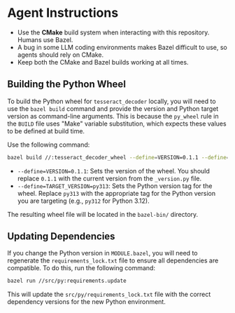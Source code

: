 # Agent Instructions

- Use the **CMake** build system when interacting with this repository. Humans use Bazel.
- A bug in some LLM coding environments makes Bazel difficult to use, so agents should rely on CMake.
- Keep both the CMake and Bazel builds working at all times.

## Building the Python Wheel

To build the Python wheel for `tesseract_decoder` locally, you will need to use the `bazel build` command and provide the version and Python target version as command-line arguments. This is because the `py_wheel` rule in the `BUILD` file uses "Make" variable substitution, which expects these values to be defined at build time.

Use the following command:

```bash
bazel build //:tesseract_decoder_wheel --define=VERSION=0.1.1 --define=TARGET_VERSION=py313
```

- `--define=VERSION=0.1.1`: Sets the version of the wheel. You should replace `0.1.1` with the current version from the `_version.py` file.
- `--define=TARGET_VERSION=py313`: Sets the Python version tag for the wheel. Replace `py313` with the appropriate tag for the Python version you are targeting (e.g., `py312` for Python 3.12).

The resulting wheel file will be located in the `bazel-bin/` directory.

## Updating Dependencies

If you change the Python version in `MODULE.bazel`, you will need to regenerate the `requirements_lock.txt` file to ensure all dependencies are compatible. To do this, run the following command:

```bash
bazel run //src/py:requirements.update
```

This will update the `src/py/requirements_lock.txt` file with the correct dependency versions for the new Python environment.
